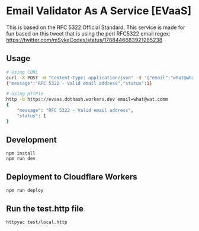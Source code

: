 # Email Validator As A Service [EVaaS]

This is based on the RFC 5322 Official Standard. This service is made for fun based on this tweet that is using the perl RFC5322 email regex: https://twitter.com/mSykeCodes/status/1788446683921285238

## Usage

```bash
# Using CURL
curl -X POST -H "Content-Type: application/json" -d '{"email":"what@what.com"}' https://evaas.dothash.workers.dev
{"message":"RFC 5322 - Valid email address","status":1}

# Using HTTPie
http -b https://evaas.dothash.workers.dev email=what@wat.comm
{
    "message": "RFC 5322 - Valid email address",
    "status": 1
}
```

## Development

```
npm install
npm run dev
```

## Deployment to Cloudflare Workers

```
npm run deploy
```

## Run the test.http file

```
httpyac test/local.http
```
